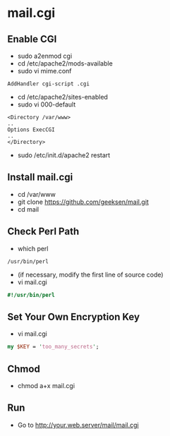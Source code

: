 mail.cgi
========

Enable CGI
----------
* sudo a2enmod cgi
* cd /etc/apache2/mods-available
* sudo vi mime.conf
```
AddHandler cgi-script .cgi
```

* cd /etc/apache2/sites-enabled
* sudo vi 000-default
```
<Directory /var/www>
..
Options ExecCGI
..
</Directory>
```

* sudo /etc/init.d/apache2 restart

Install mail.cgi
----------------
* cd /var/www
* git clone https://github.com/geeksen/mail.git
* cd mail

Check Perl Path
-----
* which perl
```
/usr/bin/perl
```

* (if necessary, modify the first line of source code)
* vi mail.cgi
```perl
#!/usr/bin/perl
```

Set Your Own Encryption Key
--------------------------
* vi mail.cgi
```perl
my $KEY = 'too_many_secrets';
```

Chmod
-----
* chmod a+x mail.cgi

Run
---
* Go to http://your.web.server/mail/mail.cgi

